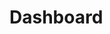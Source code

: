 # Dashboard <Badge text="screenshots"/>

<CImage src="screenshot-messages.png" caption="screenshot view /messages" zoom="true"></CImage>
<CImage src="screenshot-groups.png" caption="screenshot view /groups" zoom="true"></CImage>
